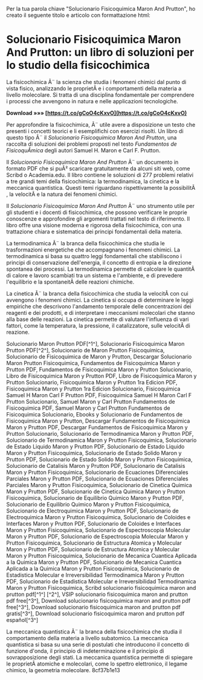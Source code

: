 
 Per la tua parola chiave "Solucionario Fisicoquimica Maron And Prutton", ho creato il seguente titolo e articolo con formattazione html:  
# Solucionario Fisicoquimica Maron And Prutton: un libro di soluzioni per lo studio della fisicochimica
 
La fisicochimica Ã¨ la scienza che studia i fenomeni chimici dal punto di vista fisico, analizzando le proprietÃ  e i comportamenti della materia a livello molecolare. Si tratta di una disciplina fondamentale per comprendere i processi che avvengono in natura e nelle applicazioni tecnologiche.
 
**Download »»» [https://t.co/gCoO4cKxvO](https://t.co/gCoO4cKxvO)**


 
Per approfondire la fisicochimica, Ã¨ utile avere a disposizione un testo che presenti i concetti teorici e li esemplifichi con esercizi risolti. Un libro di questo tipo Ã¨ il *Solucionario Fisicoquimica Maron And Prutton*, una raccolta di soluzioni dei problemi proposti nel testo *Fundamentos de FisicoquÃ­mica* degli autori Samuel H. Maron e Carl F. Prutton.
 
Il *Solucionario Fisicoquimica Maron And Prutton* Ã¨ un documento in formato PDF che si puÃ² scaricare gratuitamente da alcuni siti web, come Scribd o Academia.edu. Il libro contiene le soluzioni di 277 problemi relativi a tre grandi temi della fisicochimica: la termodinamica, la cinetica e la meccanica quantistica. Questi temi riguardano rispettivamente la possibilitÃ , la velocitÃ  e la natura dei fenomeni chimici.
 
Il *Solucionario Fisicoquimica Maron And Prutton* Ã¨ uno strumento utile per gli studenti e i docenti di fisicochimica, che possono verificare le proprie conoscenze e approfondire gli argomenti trattati nel testo di riferimento. Il libro offre una visione moderna e rigorosa della fisicochimica, con una trattazione chiara e sistematica dei principi fondamentali della materia.
  
La termodinamica Ã¨ la branca della fisicochimica che studia le trasformazioni energetiche che accompagnano i fenomeni chimici. La termodinamica si basa su quattro leggi fondamentali che stabiliscono i principi di conservazione dell'energia, il concetto di entropia e la direzione spontanea dei processi. La termodinamica permette di calcolare le quantitÃ  di calore e lavoro scambiati tra un sistema e l'ambiente, e di prevedere l'equilibrio e la spontaneitÃ  delle reazioni chimiche.
 
La cinetica Ã¨ la branca della fisicochimica che studia la velocitÃ  con cui avvengono i fenomeni chimici. La cinetica si occupa di determinare le leggi empiriche che descrivono l'andamento temporale delle concentrazioni dei reagenti e dei prodotti, e di interpretare i meccanismi molecolari che stanno alla base delle reazioni. La cinetica permette di valutare l'influenza di vari fattori, come la temperatura, la pressione, il catalizzatore, sulle velocitÃ  di reazione.
 
Solucionario Maron Prutton PDF[^1^],  Solucionario Fisicoquimica Maron Prutton PDF[^2^],  Solucionario de Maron Prutton Fisicoquimica,  Solucionario de Fisicoquimica de Maron y Prutton,  Descargar Solucionario Maron Prutton Fisicoquimica,  Fundamentos de Fisicoquimica Maron y Prutton PDF,  Fundamentos de Fisicoquimica Maron y Prutton Solucionario,  Libro de Fisicoquimica Maron y Prutton PDF,  Libro de Fisicoquimica Maron y Prutton Solucionario,  Fisicoquimica Maron y Prutton 1ra Edicion PDF,  Fisicoquimica Maron y Prutton 1ra Edicion Solucionario,  Fisicoquimica Samuel H Maron Carl F Prutton PDF,  Fisicoquimica Samuel H Maron Carl F Prutton Solucionario,  Samuel Maron y Carl Prutton Fundamentos de Fisicoquimica PDF,  Samuel Maron y Carl Prutton Fundamentos de Fisicoquimica Solucionario,  Ebooks y Solucionario de Fundamentos de Fisicoquimica Maron y Prutton,  Descargar Fundamentos de Fisicoquimica Maron y Prutton PDF,  Descargar Fundamentos de Fisicoquimica Maron y Prutton Solucionario,  Solucionario de Termodinamica Maron y Prutton PDF,  Solucionario de Termodinamica Maron y Prutton Fisicoquimica,  Solucionario de Estado Liquido Maron y Prutton PDF,  Solucionario de Estado Liquido Maron y Prutton Fisicoquimica,  Solucionario de Estado Solido Maron y Prutton PDF,  Solucionario de Estado Solido Maron y Prutton Fisicoquimica,  Solucionario de Catalisis Maron y Prutton PDF,  Solucionario de Catalisis Maron y Prutton Fisicoquimica,  Solucionario de Ecuaciones Diferenciales Parciales Maron y Prutton PDF,  Solucionario de Ecuaciones Diferenciales Parciales Maron y Prutton Fisicoquimica,  Solucionario de Cinetica Quimica Maron y Prutton PDF,  Solucionario de Cinetica Quimica Maron y Prutton Fisicoquimica,  Solucionario de Equilibrio Quimico Maron y Prutton PDF,  Solucionario de Equilibrio Quimico Maron y Prutton Fisicoquimica,  Solucionario de Electroquimica Maron y Prutton PDF,  Solucionario de Electroquimica Maron y Prutton Fisicoquimica,  Solucionario de Coloides e Interfaces Maron y Prutton PDF,  Solucionario de Coloides e Interfaces Maron y Prutton Fisicoquimica,  Solucionario de Espectroscopia Molecular Maron y Prutton PDF,  Solucionario de Espectroscopia Molecular Maron y Prutton Fisicoquimica,  Solucionario de Estructura Atomica y Molecular Maron y Prutton PDF,  Solucionario de Estructura Atomica y Molecular Maron y Prutton Fisicoquimica,  Solucionario de Mecanica Cuantica Aplicada a la Quimica Maron y Prutton PDF,  Solucionario de Mecanica Cuantica Aplicada a la Quimica Maron y Prutton Fisicoquimica,  Solucionario de Estadistica Molecular e Irreversibilidad Termodinamica Maron y Prutton PDF,  Solucionario de Estadistica Molecular e Irreversibilidad Termodinamica Maron y Prutton Fisicoquimica,  Scribd solucionario fisicoquimica maron and prutton pdf[^1^] [^2^],  VSIP solucionario fisicoquimica maron and prutton pdf free[^3^],  Download solucionario fisicoquimica maron and prutton pdf free[^3^],  Download solucionario fisicoquimica maron and prutton pdf gratis[^3^],  Download solucionario fisicoquimica maron and prutton pdf español[^3^]
 
La meccanica quantistica Ã¨ la branca della fisicochimica che studia il comportamento della materia a livello subatomico. La meccanica quantistica si basa su una serie di postulati che introducono il concetto di funzione d'onda, il principio di indeterminazione e il principio di sovrapposizione degli stati. La meccanica quantistica permette di spiegare le proprietÃ  atomiche e molecolari, come lo spettro elettronico, il legame chimico, la geometria molecolare.
 8cf37b1e13
 
